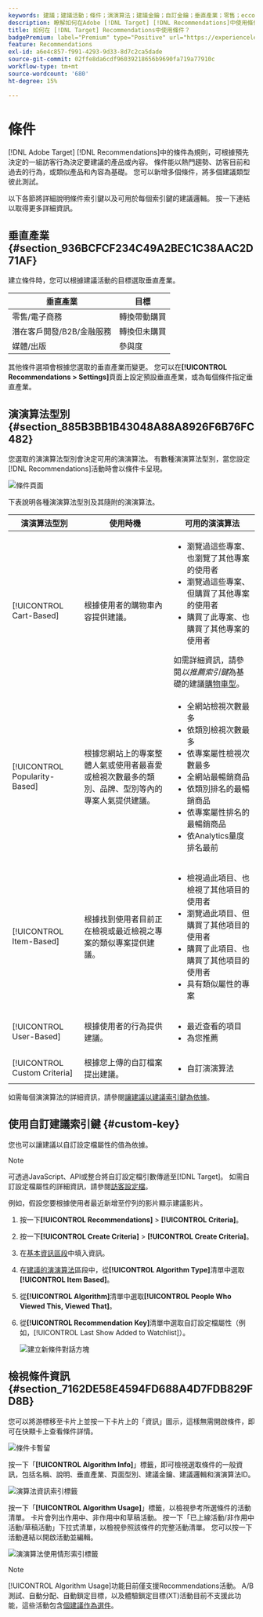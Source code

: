 ```yaml
---
keywords: 建議；建議活動；條件；演演算法；建議金鑰；自訂金鑰；垂直產業；零售；eccommerce；銷售機會產生；b2b；金融服務；媒體；發佈
description: 瞭解如何在Adobe [!DNL Target] [!DNL Recommendations]中使用條件。
title: 如何在 [!DNL Target] Recommendations中使用條件？
badgePremium: label="Premium" type="Positive" url="https://experienceleague.adobe.com/docs/target/using/introduction/intro.html?lang=en#premium newtab=true" tooltip="檢視Target Premium包含的內容。"
feature: Recommendations
exl-id: a6e4c857-f991-4293-9d33-8d7c2ca5dade
source-git-commit: 02ffe8da6cdf96039218656b9690fa719a77910c
workflow-type: tm+mt
source-wordcount: '680'
ht-degree: 15%

---
```


# 條件

[!DNL Adobe Target] [!DNL Recommendations]中的條件為規則，可根據預先決定的一組訪客行為決定要建議的產品或內容。 條件能以熱門趨勢、訪客目前和過去的行為，或類似產品和內容為基礎。 您可以新增多個條件，將多個建議類型彼此測試。

以下各節將詳細說明條件索引鍵以及可用於每個索引鍵的建議邏輯。 按一下連結以取得更多詳細資訊。

## 垂直產業 {#section_936BCFCF234C49A2BEC1C38AAC2D71AF}

建立條件時，您可以根據建議活動的目標選取垂直產業。

| 垂直產業 | 目標 |
|--- |--- |
| 零售/電子商務 | 轉換帶動購買 |
| 潛在客戶開發/B2B/金融服務 | 轉換但未購買 |
| 媒體/出版 | 參與度 |

其他條件選項會根據您選取的垂直產業而變更。 您可以在&#x200B;**[!UICONTROL Recommendations > Settings]**&#x200B;頁面上設定預設垂直產業，或為每個條件指定垂直產業。

## 演演算法型別 {#section_885B3BB1B43048A88A8926F6B76FC482}

您選取的演演算法型別會決定可用的演演算法。 有數種演演算法型別，當您設定[!DNL Recommendations]活動時會以條件卡呈現。

![條件頁面](assets/criteria-page.png)

下表說明各種演演算法型別及其隨附的演演算法。

| 演演算法型別 | 使用時機 | 可用的演演算法 |
| --- | --- | --- |
| [!UICONTROL Cart-Based] | 根據使用者的購物車內容提供建議。 | <ul><li>瀏覽過這些專案、也瀏覽了其他專案的使用者</li><li>瀏覽過這些專案、但購買了其他專案的使用者</li><li>購買了此專案、也購買了其他專案的使用者</li></ul>如需詳細資訊，請參閱&#x200B;*以推薦索引鍵*&#x200B;為基礎的建議[購物車型](/help/main/c-recommendations/c-algorithms/base-the-recommendation-on-a-recommendation-key.md#cart-based)。 |
| [!UICONTROL Popularity-Based] | 根據您網站上的專案整體人氣或使用者最喜愛或檢視次數最多的類別、品牌、型別等內的專案人氣提供建議。 | <ul><li>全網站檢視次數最多</li><li>依類別檢視次數最多</li><li>依專案屬性檢視次數最多</li><li>全網站最暢銷商品</li><li>依類別排名的最暢銷商品</li><li>依專案屬性排名的最暢銷商品</li><li>依Analytics量度排名最前</li></ul> |
| [!UICONTROL Item-Based] | 根據找到使用者目前正在檢視或最近檢視之專案的類似專案提供建議。 | <ul><li>檢視過此項目、也檢視了其他項目的使用者</li><li>瀏覽過此項目、但購買了其他項目的使用者</li><li>購買了此項目、也購買了其他項目的使用者</li><li>具有類似屬性的專案</li></ul> |
| [!UICONTROL User-Based] | 根據使用者的行為提供建議。 | <ul><li>最近查看的項目</li><li>為您推薦</li></ul> |
| [!UICONTROL Custom Criteria] | 根據您上傳的自訂檔案提出建議。 | <ul><li>自訂演演算法</li></ul> |

如需每個演演算法的詳細資訊，請參閱[讓建議以建議索引鍵為依據](/help/main/c-recommendations/c-algorithms/base-the-recommendation-on-a-recommendation-key.md)。

## 使用自訂建議索引鍵 {#custom-key}

您也可以讓建議以自訂設定檔屬性的值為依據。

>[!NOTE]
>
>可透過JavaScript、API或整合將自訂設定檔引數傳遞至[!DNL Target]。 如需自訂設定檔屬性的詳細資訊，請參閱[訪客設定檔](/help/main/c-target/c-visitor-profile/visitor-profile.md)。

例如，假設您要根據使用者最近新增至佇列的影片顯示建議影片。

1. 按一下&#x200B;**[!UICONTROL Recommendations]** > **[!UICONTROL Criteria]**。

1. 按一下&#x200B;**[!UICONTROL Create Criteria]** > **[!UICONTROL Create Criteria]**。

1. 在[基本資訊區段](/help/main/c-recommendations/c-algorithms/create-new-algorithm.md#info)中填入資訊。

1. 在[建議的演演算法](/help/main/c-recommendations/c-algorithms/create-new-algorithm.md#rec-algo)區段中，從&#x200B;**[!UICONTROL Algorithm Type]**&#x200B;清單中選取&#x200B;**[!UICONTROL Item Based]**。

1. 從&#x200B;**[!UICONTROL Algorithm]**&#x200B;清單中選取&#x200B;**[!UICONTROL People Who Viewed This, Viewed That]**。

1. 從&#x200B;**[!UICONTROL Recommendation Key]**&#x200B;清單中選取自訂設定檔屬性（例如，[!UICONTROL Last Show Added to Watchlist]）。

   ![建立新條件對話方塊](assets/custom-key1.png)

## 檢視條件資訊 {#section_7162DE58E4594FD688A4D7FDB829FD8B}

您可以將游標移至卡片上並按一下卡片上的「資訊」圖示，這樣無需開啟條件，即可在快顯卡上查看條件詳情。

![條件卡暫留](/help/main/c-recommendations/c-algorithms/assets/criteria_hover.png)

按一下「**[!UICONTROL Algorithm Info]**」標籤，即可檢視選取條件的一般資訊，包括名稱、說明、垂直產業、頁面型別、建議金鑰、建議邏輯和演演算法ID。

![演算法資訊索引標籤](/help/main/c-recommendations/c-algorithms/assets/criteria_info.png)

按一下「**[!UICONTROL Algorithm Usage]**」標籤，以檢視參考所選條件的活動清單。 卡片會列出作用中、非作用中和草稿活動。 按一下「已上線活動/非作用中活動/草稿活動」下拉式清單，以檢視參照該條件的完整活動清單。 您可以按一下活動連結以開啟活動並編輯。

![演演算法使用情形索引標籤](/help/main/c-recommendations/c-algorithms/assets/criteria_usage.png)

>[!NOTE]
>
>[!UICONTROL Algorithm Usage]功能目前僅支援Recommendations活動。 A/B測試、自動分配、自動鎖定目標，以及體驗鎖定目標(XT)活動目前不支援此功能，這些活動包含[個建議作為選件](/help/main/c-recommendations/recommendations-as-an-offer.md)。
